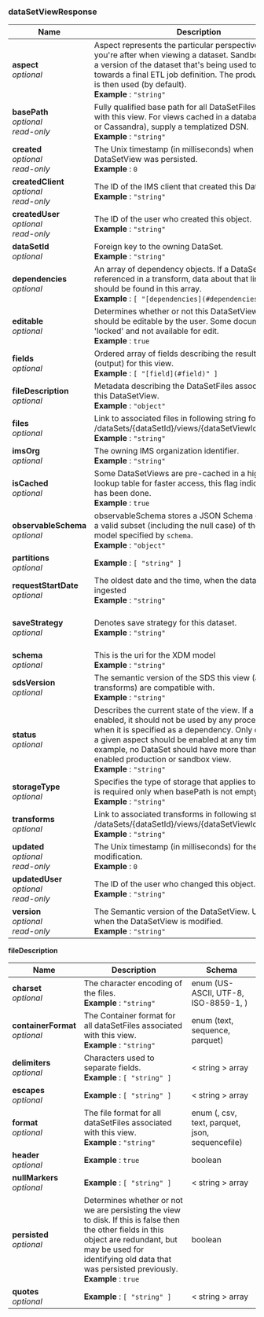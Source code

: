
<a name="datasetviewresponse"></a>
### dataSetViewResponse

|Name|Description|Schema|
|---|---|---|
|**aspect**  <br>*optional*|Aspect represents the particular perspective or target you're after when viewing a dataset. Sandbox views are a version of the dataset that's being used to iterate towards a final ETL job definition. The production aspect is then used (by default).  <br>**Example** : `"string"`|enum (production, sandbox)|
|**basePath**  <br>*optional*  <br>*read-only*|Fully qualified base path for all DataSetFiles associated with this view. For views cached in a database (HBase or Cassandra), supply a templatized DSN.  <br>**Example** : `"string"`|string|
|**created**  <br>*optional*  <br>*read-only*|The Unix timestamp (in milliseconds) when this DataSetView was persisted.  <br>**Example** : `0`|integer (int64)|
|**createdClient**  <br>*optional*  <br>*read-only*|The ID of the IMS client that created this DataSetView.  <br>**Example** : `"string"`|string|
|**createdUser**  <br>*optional*  <br>*read-only*|The ID of the user who created this object.  <br>**Example** : `"string"`|string|
|**dataSetId**  <br>*optional*|Foreign key to the owning DataSet.  <br>**Example** : `"string"`|string|
|**dependencies**  <br>*optional*|An array of dependency objects. If a DataSetView is referenced in a transform, data about that linkage should be found in this array.  <br>**Example** : `[ "[dependencies](#dependencies)" ]`|< [dependencies](dependencies.md#dependencies) > array|
|**editable**  <br>*optional*|Determines whether or not this DataSetView definition should be editable by the user.  Some documents are 'locked' and not available for edit.  <br>**Example** : `true`|boolean|
|**fields**  <br>*optional*|Ordered array of fields describing the resulting schema (output) for this view.  <br>**Example** : `[ "[field](#field)" ]`|< [field](field.md#field) > array|
|**fileDescription**  <br>*optional*|Metadata describing the DataSetFiles associated with this DataSetView.  <br>**Example** : `"object"`|[fileDescription](#datasetviewresponse-filedescription)|
|**files**  <br>*optional*|Link to associated files in following string format /dataSets/{dataSetId}/views/{dataSetViewId}/files  <br>**Example** : `"string"`|string|
|**imsOrg**  <br>*optional*|The owning IMS organization identifier.  <br>**Example** : `"string"`|string|
|**isCached**  <br>*optional*|Some DataSetViews are pre-cached in a high-speed lookup table for faster access, this flag indicates if that has been done.  <br>**Example** : `true`|boolean|
|**observableSchema**  <br>*optional*|observableSchema stores a JSON Schema object that is a valid subset (including the null case) of the XDM model specified by `schema`.  <br>**Example** : `"object"`|object|
|**partitions**  <br>*optional*|**Example** : `[ "string" ]`|< string > array|
|**requestStartDate**  <br>*optional*|The oldest date and the time, when the data was last ingested  <br>**Example** : `"string"`|string|
|**saveStrategy**  <br>*optional*|Denotes save strategy for this dataset.  <br>**Example** : `"string"`|enum (append, overwrite, delta)|
|**schema**  <br>*optional*|This is the uri for the XDM model  <br>**Example** : `"string"`|string|
|**sdsVersion**  <br>*optional*|The semantic version of the SDS this view (and it's transforms) are compatible with.  <br>**Example** : `"string"`|string|
|**status**  <br>*optional*|Describes the current state of the view.  If a view is not enabled, it should not be used by any process even when it is specified as a dependency. Only one view of a given aspect should be enabled at any time. For example, no DataSet should have more than one enabled production or sandbox view.  <br>**Example** : `"string"`|enum (enabled, disabled)|
|**storageType**  <br>*optional*|Specifies the type of storage that applies to basePath. It is required only when basePath is not empty.  <br>**Example** : `"string"`|enum (s3, hdfs, azure-blob)|
|**transforms**  <br>*optional*|Link to associated transforms in following string format /dataSets/{dataSetId}/views/{dataSetViewId}/transforms  <br>**Example** : `"string"`|string|
|**updated**  <br>*optional*  <br>*read-only*|The Unix timestamp (in milliseconds) for the time of last modification.  <br>**Example** : `0`|integer (int64)|
|**updatedUser**  <br>*optional*  <br>*read-only*|The ID of the user who changed this object.  <br>**Example** : `"string"`|string|
|**version**  <br>*optional*  <br>*read-only*|The Semantic version of the DataSetView. Updated when the DataSetView is modified.  <br>**Example** : `"string"`|string|

<a name="datasetviewresponse-filedescription"></a>
**fileDescription**

|Name|Description|Schema|
|---|---|---|
|**charset**  <br>*optional*|The character encoding of the files.  <br>**Example** : `"string"`|enum (US-ASCII, UTF-8, ISO-8859-1, )|
|**containerFormat**  <br>*optional*|The Container format for all dataSetFiles associated with this view.  <br>**Example** : `"string"`|enum (text, sequence, parquet)|
|**delimiters**  <br>*optional*|Characters used to separate fields.  <br>**Example** : `[ "string" ]`|< string > array|
|**escapes**  <br>*optional*|**Example** : `[ "string" ]`|< string > array|
|**format**  <br>*optional*|The file format for all dataSetFiles associated with this view.  <br>**Example** : `"string"`|enum (, csv, text, parquet, json, sequencefile)|
|**header**  <br>*optional*|**Example** : `true`|boolean|
|**nullMarkers**  <br>*optional*|**Example** : `[ "string" ]`|< string > array|
|**persisted**  <br>*optional*|Determines whether or not we are persisting the view to disk.  If this is false then the other fields in this object are redundant, but may be used for identifying old data that was persisted previously.  <br>**Example** : `true`|boolean|
|**quotes**  <br>*optional*|**Example** : `[ "string" ]`|< string > array|



